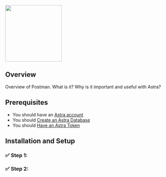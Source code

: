 <!--
title: "Postman"
description: "Description"
tags: "go, cql, third party tools, framework"
icon: "https://awesome-astra.github.io/docs/img/postman/postman.svg"
developer_title: "Postman"
developer_url: "https://www.postman.com/"
links:
- title: "link"
  url: "https://link"
-->

<img src="https://awesome-astra.github.io/docs/img/postman/postman.png" style="height: 180px;" />


## Overview

Overview of Postman. What is it? Why is it important and useful with Astra?


## Prerequisites
<ul class="prerequisites">
  <li class="nosurface">You should have an <a href="https://astra.dev/3B7HcYo">Astra account</a></li>
  <li class="nosurface">You should <a href="https://awesome-astra.github.io/docs/pages/astra/create-instance/">Create an Astra Database</a></li>
  <li class="nosurface">You should <a href="https://awesome-astra.github.io/docs/pages/astra/create-token/">Have an Astra Token</a></li>
</ul>


## Installation and Setup

### ✅ Step 1:
### ✅ Step 2:
